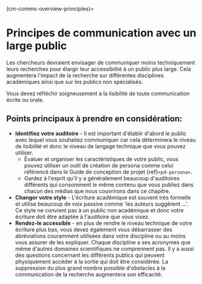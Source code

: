 (cm-comms-overview-principles)=
# Principes de communication avec un large public

Les chercheurs devraient envisager de communiquer moins techniquement leurs recherches pour élargir leur accessibilité à un public plus large. Cela augmentera l'impact de la recherche sur différentes disciplines académiques ainsi que sur les publics non spécialisés.

Vous devez réfléchir soigneusement à la lisibilité de toute communication écrite ou orale.

## Points principaux à prendre en considération:

* **Identifiez votre auditoire** - Il est important d'établir d'abord le public avec lequel vous souhaitez communiquer car cela déterminera le niveau de lisibilité et donc le niveau de langage technique que vous pouvez utiliser.
    * Évaluer et organiser les caractéristiques de votre public, vous pouvez utiliser un outil de création de persona comme celui référencé dans le Guide de conception de projet {ref}`<pd-persona>`.
    * Gardez à l'esprit qu'il y a généralement beaucoup d'auditoires différents qui consomment le même contenu que vous publiez dans chacun des médias que nous couvrirons dans ce chapitre.
* **Changer votre style** - L'écriture académique est souvent très formelle et utilise beaucoup de voix passive comme 'les auteurs suggèrent ...'. Ce style ne convient pas à un public non académique et donc votre écriture doit être adaptée à l'auditoire que vous visez.
* **Rendez-le accessible** - en plus de rendre le niveau technique de votre écriture plus bas, vous devez également vous débarrasser des abréviations couramment utilisées dans votre discipline ou au moins vous assurer de les expliquer. Chaque discipline a ses acronymes que même d'autres domaines scientifiques ne comprennent pas. Il y a aussi des questions concernant les différents publics qui peuvent physiquement accéder à la sortie qui doit être considérée. La suppression du plus grand nombre possible d'obstacles à la communication de la recherche augmentera son efficacité.


